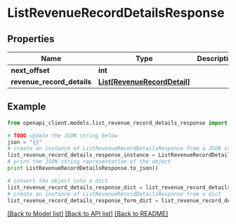 # ListRevenueRecordDetailsResponse


## Properties
Name | Type | Description | Notes
------------ | ------------- | ------------- | -------------
**next_offset** | **int** |  | [optional] 
**revenue_record_details** | [**List[RevenueRecordDetail]**](RevenueRecordDetail.md) |  | [optional] 

## Example

```python
from openapi_client.models.list_revenue_record_details_response import ListRevenueRecordDetailsResponse

# TODO update the JSON string below
json = "{}"
# create an instance of ListRevenueRecordDetailsResponse from a JSON string
list_revenue_record_details_response_instance = ListRevenueRecordDetailsResponse.from_json(json)
# print the JSON string representation of the object
print ListRevenueRecordDetailsResponse.to_json()

# convert the object into a dict
list_revenue_record_details_response_dict = list_revenue_record_details_response_instance.to_dict()
# create an instance of ListRevenueRecordDetailsResponse from a dict
list_revenue_record_details_response_form_dict = list_revenue_record_details_response.from_dict(list_revenue_record_details_response_dict)
```
[[Back to Model list]](../README.md#documentation-for-models) [[Back to API list]](../README.md#documentation-for-api-endpoints) [[Back to README]](../README.md)


